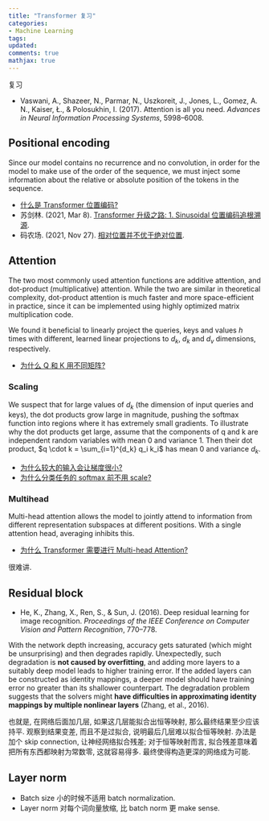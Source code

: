 ```yaml
---
title: "Transformer 复习"
categories: 
- Machine Learning
tags: 
updated: 
comments: true
mathjax: true
---
```


复习

- Vaswani, A., Shazeer, N., Parmar, N., Uszkoreit, J., Jones, L., Gomez, A. N., Kaiser, Ł., & Polosukhin, I. (2017). Attention is all you need. *Advances in Neural Information Processing Systems*, 5998–6008.

<!-- more -->

## Positional encoding

Since our model contains no recurrence and no convolution, in order for the model to make use of the order of the sequence, we must inject some information about the relative or absolute position of the tokens in the sequence.

- [什么是 Transformer 位置编码?](https://mp.weixin.qq.com/s/IZr1WJvV8YrdNZZICBElhQ)
- 苏剑林. (2021, Mar 8). [Transformer 升级之路: 1. Sinusoidal 位置编码追根溯源](https://kexue.fm/archives/8231).
- 码农场. (2021, Nov 27). [相对位置并不优于绝对位置](https://www.hankcs.com/ml/a-simple-and-effective-positional-encoding-for-transformers.html).

## Attention

The two most commonly used attention functions are additive attention, and dot-product (multiplicative) attention. While the two are similar in theoretical complexity, dot-product attention is much faster and more space-efficient in practice, since it can be implemented using highly optimized matrix multiplication code.

We found it beneficial to linearly project the queries, keys and values $h$ times with different, learned linear projections to $d_k$, $d_k$ and $d_v$ dimensions, respectively.

- [为什么 Q 和 K 用不同矩阵?](https://www.zhihu.com/question/319339652/answer/1617078433)

### Scaling

We suspect that for large values of $d_k$ (the dimension of input queries and keys), the dot products grow large in magnitude, pushing the softmax function into regions where it has extremely small gradients. To illustrate why the dot products get large, assume that the components of q and k are independent random variables with mean 0 and variance 1. Then their dot product, $q \cdot k = \sum_{i=1}^{d_k} q_i k_i$ has mean 0 and variance $d_k$.

- [为什么较大的输入会让梯度很小?](https://www.zhihu.com/question/339723385/answer/782509914)
- [为什么分类任务的 softmax 前不用 scale?](https://www.zhihu.com/question/339723385/answer/811341890)

### Multihead

Multi-head attention allows the model to jointly attend to information from different representation subspaces at different positions. With a single attention head, averaging inhibits this.

- [为什么 Transformer 需要进行 Multi-head Attention?](https://www.zhihu.com/question/341222779)

很难讲.

## Residual block

- He, K., Zhang, X., Ren, S., & Sun, J. (2016). Deep residual learning for image recognition. *Proceedings of the IEEE Conference on Computer Vision and Pattern Recognition*, 770–778.

With the network depth increasing, accuracy gets saturated (which might be unsurprising) and then degrades rapidly. Unexpectedly, such degradation is **not caused by overfitting**, and adding more layers to a suitably deep model leads to higher training error. If the added layers can be constructed as identity mappings, a deeper model should have training error no greater than its shallower counterpart. The degradation problem suggests that the solvers might **have difficulties in approximating identity mappings by multiple nonlinear layers** (Zhang, et al., 2016).

也就是, 在网络后面加几层, 如果这几层能拟合出恒等映射, 那么最终结果至少应该持平. 观察到结果变差, 而且不是过拟合, 说明最后几层难以拟合恒等映射. 办法是加个 skip connection, 让神经网络拟合残差; 对于恒等映射而言, 拟合残差意味着把所有东西都映射为常数零, 这就容易得多. 最终使得构造更深的网络成为可能.

## Layer norm

- Batch size 小的时候不适用 batch normalization.
- Layer norm 对每个词向量放缩, 比 batch norm 更 make sense.

<!-- 看过 https://kexue.fm/archives/4765 -->